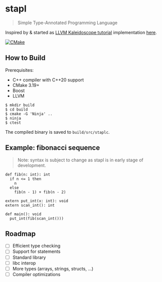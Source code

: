# stapl

> Simple Type-Annotated Programming Language

Inspired by & started as [LLVM Kaleidoscope tutorial](https://llvm.org/docs/tutorial/) implementation [here](https://github.com/sohnryang/playground/tree/main/llvm/kaleidoscope).

[![CMake](https://github.com/sohnryang/stapl/actions/workflows/cmake.yml/badge.svg)](https://github.com/sohnryang/stapl/actions/workflows/cmake.yml)

## How to Build

Prerequisites:

- C++ compiler with C++20 support
- CMake 3.19+
- Boost
- LLVM

```shellsession
$ mkdir build
$ cd build
$ cmake -G 'Ninja' ..
$ ninja
$ ctest
```

The compiled binary is saved to `build/src/staplc`.

## Example: fibonacci sequence

> Note: syntax is subject to change as stapl is in early stage of development.

```
def fib(n: int): int
  if n <= 1 then
    n
  else
    fib(n - 1) + fib(n - 2)

extern put_int(x: int): void
extern scan_int(): int

def main(): void
  put_int(fib(scan_int()))
```

## Roadmap

- [ ] Efficient type checking
- [ ] Support for statements
- [ ] Standard library
- [ ] libc interop
- [ ] More types (arrays, strings, structs, ...)
- [ ] Compiler optimizations
